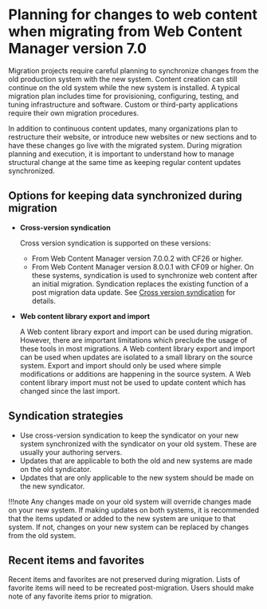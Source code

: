 # Planning for changes to web content when migrating from Web Content Manager version 7.0

Migration projects require careful planning to synchronize changes from the old production system with the new system. Content creation can still continue on the old system while the new system is installed. A typical migration plan includes time for provisioning, configuring, testing, and tuning infrastructure and software. Custom or third-party applications require their own migration procedures.

In addition to continuous content updates, many organizations plan to restructure their website, or introduce new websites or new sections and to have these changes go live with the migrated system. During migration planning and execution, it is important to understand how to manage structural change at the same time as keeping regular content updates synchronized.

## Options for keeping data synchronized during migration

-   **Cross-version syndication**

    Cross version syndication is supported on these versions:

    -   From Web Content Manager version 7.0.0.2 with CF26 or higher.
    -   From Web Content Manager version 8.0.0.1 with CF09 or higher.
    On these systems, syndication is used to synchronize web content after an initial migration. Syndication replaces the existing function of a post migration data update. See [Cross version syndication](mig_content_options_cross-version.md) for details.

-   **Web content library export and import**

    A Web content library export and import can be used during migration. However, there are important limitations which preclude the usage of these tools in most migrations. A Web content library export and import can be used when updates are isolated to a small library on the source system. Export and import should only be used where simple modifications or additions are happening in the source system. A Web content library import must not be used to update content which has changed since the last import.


## Syndication strategies

-   Use cross-version syndication to keep the syndicator on your new system synchronized with the syndicator on your old system. These are usually your authoring servers.
-   Updates that are applicable to both the old and new systems are made on the old syndicator.
-   Updates that are only applicable to the new system should be made on the new syndicator.

!!!note
    Any changes made on your old system will override changes made on your new system. If making updates on both systems, it is recommended that the items updated or added to the new system are unique to that system. If not, changes on your new system can be replaced by changes from the old system.

## Recent items and favorites

Recent items and favorites are not preserved during migration. Lists of favorite items will need to be recreated post-migration. Users should make note of any favorite items prior to migration.


